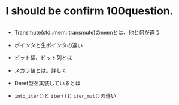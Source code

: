 # I should be confirm 100question.


## 

- Transmute(std::mem::transmute)のmemとは、他と何が違う

- ポインタと生ポインタの違い

- ビット幅、ビット列とは

- スカラ値とは。詳しく

- Deref型を実装しているとは

- `into_iter()`と `iter()`と `iter_mut()`の違い

```rust

```


##

```rust
```

##

```rust
```

##

```rust
```
